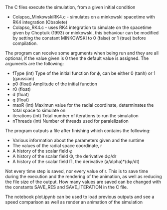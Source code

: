 The C files execute the simulation, from a given initial condition

- Colapso_MinkowskiRK4.c - simulates on a minkowski spacetime with RK4 integration (Obsolete)
- Colapso_RK4.c - uses RK4 integration to simulate on the spacetime given by Choptuik (1993) or minkowski, this behaviour can
be modified by setting the constant MINKOWSKI to 0 (false) or 1 (true) before compilation.

The program can receive some arguments when being run and they are all optional, if the value given is 0 then the default 
value is assigned. The arguments are the following:

- fType      (int)  Type of the initial function for $\phi$, can be either 0 (tanh) or 1 (gaussian)
- p0       (float)  Amplitude of the initial function
- r0       (float)
- d        (float)
- q        (float)
- maxR       (int)  Maximun value for the radial coordinate, determinates the total space to simulate on
- iterations (int)  Total number of iterations to run the simulation
- nThreads   (int)  Number of threads used for paralelization

The program outputs a file after finishing which contains the following:
- Various information about the parameters given and the runtime
- The values of the radial space coordinate, r
- A history of the scalar field φ
- A history of the scalar field Φ, the derivative dφ/dr
- A history of the scalar field Π, the derivative (a/alpha)*(dφ/dt)


Not every time step is saved, nor every value of r. 
This is to save time during the execution and the rendering of the animation,
as well as reducing the file size of the output. How many values are saved can be
changed with the constants SAVE_RES and SAVE_ITERATION in the C file.


The notebook plot.ipynb can be used to load previous outputs and see a speed comparison as well as render an animation of the simulation

